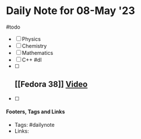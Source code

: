 # Daily Note for 08-May '23
#todo
- [ ] Physics
- [ ] Chemistry
- [ ] Mathematics
- [ ] C++
#dl 
- [ ] [[Fedora 38]] [Video](https://youtu.be/daj9TVwlWb0)
	- 
- [ ] 

#### Footers, Tags and Links
- Tags: #dailynote 
- Links: 

[^1]: